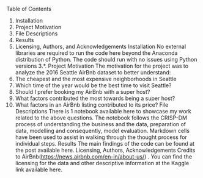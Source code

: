 Table of Contents

1.	Installation
2.	Project Motivation
3.	File Descriptions
4.	Results
5.	Licensing, Authors, and Acknowledgements
Installation
No external libraries are required to run the code here beyond the Anaconda distribution of Python. The code should run with no issues using Python versions 3.*.
Project Motivation
The motivation for the project was to analyze the 2016 Seattle AirBnb dataset to better understand:
 1. The cheapest and the most expensive neighborhoods in Seattle
 2. Which time of the year would be the best time to visit Seattle?
 3. Should I prefer booking my AirBnb with a super host?
 4. What factors contributed the most towards being a super host?
 5. What factors in an AirBnb listing contributed to its price?
File Descriptions
There is 1 notebook available here to showcase my work related to the above questions. The notebook follows the CRISP-DM process of understanding the business and the data, preparation of data, modelling and consequently, model evaluation. Markdown cells have been used to assist in walking through the thought process for individual steps.
Results
The main findings of the code can be found at the post available here.
Licensing, Authors, Acknowledgements
Credits to AirBnb(https://news.airbnb.com/en-in/about-us/) . You can find the licensing for the data and other descriptive information at the Kaggle link available here.
